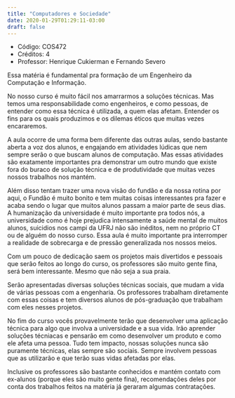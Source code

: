 ```yaml
---
title: "Computadores e Sociedade"
date: 2020-01-29T01:29:11-03:00
draft: false
---
```


- Código: COS472
- Créditos: 4
- Professor: Henrique Cukierman e Fernando Severo

Essa matéria é fundamental pra formação de um Engenheiro da Computação e Informação.

No nosso curso é muito fácil nos amarrarmos a soluções técnicas. Mas temos uma responsabilidade como engenheiros, e como pessoas, de entender como essa técnica é utilizada, a quem elas afetam. Entender os fins para os quais produzimos e os dilemas éticos que muitas vezes encararemos.

A aula ocorre de uma forma bem diferente das outras aulas, sendo bastante aberta a voz dos alunos, e engajando em atividades lúdicas que nem sempre serão o que buscam alunos de computação. Mas essas atividades são exatamente importantes pra demonstrar um outro mundo que existe fora do buraco de solução técnica e de produtividade que muitas vezes nossos trabalhos nos mantém.

Além disso tentam trazer uma nova visão do fundão e da nossa rotina por aqui, o Fundão é muito bonito e tem muitas coisas interessantes pra fazer e acaba sendo o lugar que muitos alunos passam a maior parte de seus dias. A humanização da universidade é muito importante pra todos nós, a universidade como é hoje prejudica intensamente a saúde mental de muitos alunos, suicidios nos campi da UFRJ não são inéditos, nem no próprio CT ou de alguém do nosso curso. Essa aula é muito importante pra interromper a realidade de sobrecarga e de pressão generalizada nos nossos meios.

Com um pouco de dedicação saem os projetos mais divertidos e pessoais que serão feitos ao longo do curso, os professores são muito gente fina, será bem interessante. Mesmo que não seja a sua praia.

Serão apresentadas diversas soluções técnicas sociais, que mudam a vida de várias pessoas com a engenharia. Os professores trabalham diretamente com essas coisas e tem diversos alunos de pós-graduação que trabalham com eles nesses projetos.

No fim do curso vocês provavelmente terão que desenvolver uma aplicação técnica para algo que involva a universidade e a sua vida. Irão aprender soluções técniacas e pensarão em como desenvolver um produto e como ele afeta uma pessoa. Tudo tem impacto, nossas soluções nunca são puramente técnicas, elas sempre são sociais. Sempre involvem pessoas que as utilizarão e que terão suas vidas afetadas por elas.

Inclusive os professores são bastante conhecidos e mantém contato com ex-alunos (porque eles são muito gente fina), recomendações deles por conta dos trabalhos feitos na matéria já geraram algumas contratações.
